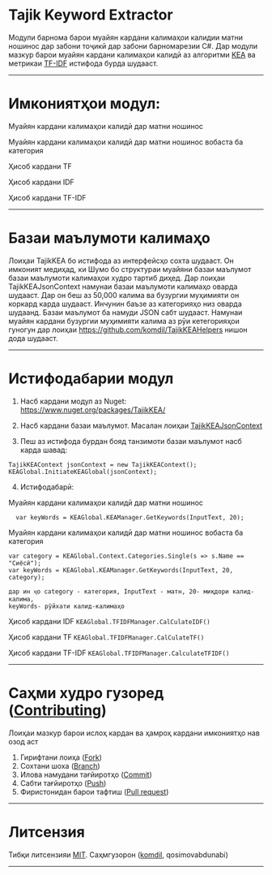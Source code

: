 # Tajik Keyword Extractor 
Модули барнома барои муайян кардани калимаҳои 
калидии матни ношинос дар забони тоҷикӣ дар забони барномарезии C#. 
Дар модули мазкур барои муайян кардани калимаҳои калидӣ аз алгоритми <a href="https://en.wikipedia.org/wiki/Keyword_extraction">KEA</a> ва 
метрикаи <a href="https://en.wikipedia.org/wiki/Tf%E2%80%93idf">TF-IDF</a> истифода бурда шудааст. 
_________________________


# Имкониятҳои модул:

Муайян кардани калимаҳои калидӣ дар матни ношинос

Муайян кардани калимаҳои калидӣ дар матни ношинос вобаста ба категория

Ҳисоб кардани TF

Ҳисоб кардани IDF

Ҳисоб кардани TF-IDF
_______________________________


# Базаи маълумоти калимаҳо

Лоиҳаи TajikKEA бо истифода аз интерфейсҳо сохта шудааст. Он имконият медиҳад, ки Шумо 
бо структураи муайяни базаи маълумот базаи маълумоти калимаҳои худро тартиб диҳед. 
Дар лоиҳаи TajikKEAJsonContext намунаи базаи маълумоти калимаҳо оварда шудааст. 
Дар он беш аз 50,000 калима ва бузургии муҳимияти он коркард карда шудааст. Инчунин баъзе аз 
категорияҳо низ оварда шудаанд. Базаи маълумот ба намуди JSON сабт шудааст. 
Намунаи муайян кардани бузургии муҳимияти калима аз рӯи кетегорияҳои гуногун дар 
лоиҳаи https://github.com/komdil/TajikKEAHelpers нишон дода шудааст.
_____________________________________________

# Истифодабарии модул
1. Насб кардани модул аз Nuget: https://www.nuget.org/packages/TajikKEA/

2. Насб кардани базаи маълумот. Масалан лоиҳаи <a href="https://www.nuget.org/packages/TajikKEAJsonContext/">TajikKEAJsonContext</a>

3. Пеш аз истифода бурдан бояд танзимоти базаи маълумот насб карда шавад:
```
TajikKEAContext jsonContext = new TajikKEAContext();
KEAGlobal.InitiateKEAGlobal(jsonContext);
```
4. Истифодабарӣ:
  
  Муайян кардани калимаҳои калидӣ дар матни ношинос
  ```
	var keyWords = KEAGlobal.KEAManager.GetKeywords(InputText, 20);
  ```
	
  Муайян кардани калимаҳои калидӣ дар матни ношинос вобаста ба категория
  

  ```
  var category = KEAGlobal.Context.Categories.Single(s => s.Name == "Сиёсӣ"); 
  var keyWords = KEAGlobal.KEAManager.GetKeywords(InputText, 20, category);
  ``` 
	
	дар ин ҷо category - категория, InputText - матн, 20- миқдори калид-калима, 
	keyWords- рӯйхати калид-калимаҳо


Ҳисоб кардани IDF 
	 ```KEAGlobal.TFIDFManager.CalCulateIDF() ```
	

Ҳисоб кардани TF
	```KEAGlobal.TFIDFManager.CalCulateTF()```
	

Ҳисоб кардани TF-IDF
	```KEAGlobal.TFIDFManager.CalculateTFIDF()```

________________________________


# Саҳми худро гузоред (<a href="https://github.blog/2013-01-07-introducing-contributions/#:~:text=You're%20making%20contributions%20to,sorted%20by%20your%20recent%20impact.">Contributing</a>)

Лоиҳаи мазкур барои ислоҳ кардан ва ҳамроҳ кардани имкониятҳо нав озод аст
1. Гирифтани лоиҳа (<a href="https://git-fork.com/">Fork</a>)
2. Сохтани шоха (<a href="https://git-scm.com/docs/git-branch">Branch</a>)
3. Илова намудани тағйиротҳо (<a href="https://github.com/git-guides/git-commit">Commit</a>)
4. Сабти тағйиротҳо (<a href="https://git-scm.com/docs/git-push">Push</a>)
5. Фиристонидан барои тафтиш (<a href="https://docs.github.com/en/github/collaborating-with-issues-and-pull-requests/proposing-changes-to-your-work-with-pull-requests/creating-a-pull-request">Pull request</a>)
______________________________________

# Литсензия
Тибқи литсензияи <a href="https://ru.wikipedia.org/wiki/%D0%9B%D0%B8%D1%86%D0%B5%D0%BD%D0%B7%D0%B8%D1%8F_MIT">MIT</a>.
Саҳмгузорон (<a href="https://github.com/komdil">komdil</a>, qosimovabdunabi)
_____________________________________________

